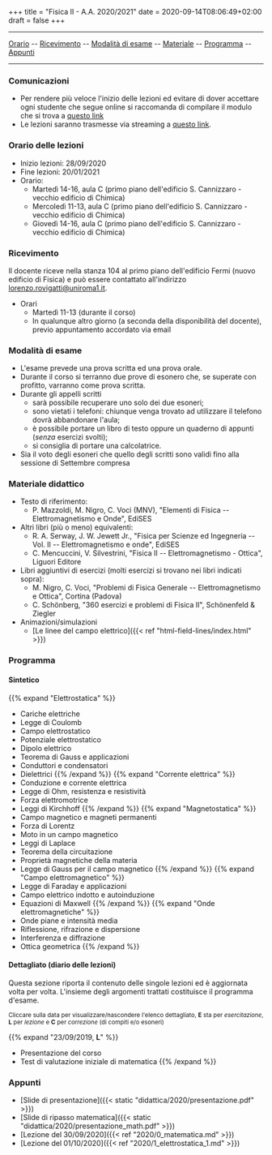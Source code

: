 +++
title = "Fisica II - A.A. 2020/2021"
date = 2020-09-14T08:06:49+02:00
draft = false
+++

---

[Orario](#orario-delle-lezioni) -- [Ricevimento](#ricevimento) -- [Modalità di esame](#modalit-agrave-di-esame) -- [Materiale](#materiale-didattico) -- [Programma](#programma) -- [Appunti](#appunti)

---

### Comunicazioni

* Per rendere più veloce l'inizio delle lezioni ed evitare di dover accettare ogni studente che segue online si raccomanda di compilare il modulo che si trova a [questo link](https://docs.google.com/forms/d/1gqXvZwm_cwknyPElF3dfJE_aMutHvt0_Mk5GNMFvg7c/edit)
* Le lezioni saranno trasmesse via streaming a [questo link](https://meet.google.com/amd-pogw-sqo).

### Orario delle lezioni

* Inizio lezioni: 28/09/2020
* Fine lezioni: 20/01/2021
* Orario:
	* Martedì 14-16, aula C (primo piano dell'edificio S. Cannizzaro - vecchio edificio di Chimica)
	* Mercoledì 11-13, aula C (primo piano dell'edificio S. Cannizzaro - vecchio edificio di Chimica)
	* Giovedì 14-16, aula C (primo piano dell'edificio S. Cannizzaro - vecchio edificio di Chimica)

### Ricevimento

Il docente riceve nella stanza 104 al primo piano dell'edificio Fermi (nuovo edificio di Fisica) e può essere contattato all'indirizzo [lorenzo.rovigatti@uniroma1.it](mailto:lorenzo.rovigatti@uniroma1.it).

* Orari
	* Martedì 11-13 (durante il corso)
	* In qualunque altro giorno (a seconda della disponibilità del docente), previo appuntamento accordato via email
	
### Modalit&agrave; di esame

* L'esame prevede una prova scritta ed una prova orale.
* Durante il corso si terranno due prove di esonero che, se superate con profitto, varranno come prova scritta.
* Durante gli appelli scritti 
	* sarà possibile recuperare uno solo dei due esoneri;
	* sono vietati i telefoni: chiunque venga trovato ad utilizzare il telefono dovrà abbandonare l'aula;
	* è possibile portare un libro di testo oppure un quaderno di appunti (*senza* esercizi svolti);
	* si consiglia di portare una calcolatrice.
* Sia il voto degli esoneri che quello degli scritti sono validi fino alla sessione di Settembre compresa
  
### Materiale didattico

* Testo di riferimento:
	* P. Mazzoldi, M. Nigro, C. Voci (MNV), "Elementi di Fisica -- Elettromagnetismo e Onde", EdiSES
* Altri libri (più o meno) equivalenti:
	* R. A. Serway, J. W. Jewett Jr., "Fisica per Scienze ed Ingegneria -- Vol. II -- Elettromagnetismo e onde", EdiSES
	* C. Mencuccini, V. Silvestrini, "Fisica II -- Elettromagnetismo - Ottica", Liguori Editore
* Libri aggiuntivi di esercizi (molti esercizi si trovano nei libri indicati sopra):
	* M. Nigro, C. Voci, "Problemi di Fisica Generale -- Elettromagnetismo e Ottica", Cortina (Padova)
	* C. Schönberg, "360 esercizi e problemi di Fisica II", Schönenfeld & Ziegler
* Animazioni/simulazioni
	* [Le linee del campo elettrico]({{< ref "html-field-lines/index.html" >}})

### Programma

#### Sintetico

{{% expand "Elettrostatica" %}}
* Cariche elettriche
* Legge di Coulomb
* Campo elettrostatico
* Potenziale elettrostatico
* Dipolo elettrico
* Teorema di Gauss e applicazioni
* Conduttori e condensatori
* Dielettrici
{{% /expand %}}
{{% expand "Corrente elettrica" %}}
* Conduzione e corrente elettrica
* Legge di Ohm, resistenza e resistività
* Forza elettromotrice
* Leggi di Kirchhoff
{{% /expand %}}
{{% expand "Magnetostatica" %}}
* Campo magnetico e magneti permanenti
* Forza di Lorentz
* Moto in un campo magnetico
* Leggi di Laplace
* Teorema della circuitazione
* Proprietà magnetiche della materia
* Legge di Gauss per il campo magnetico
{{% /expand %}}
{{% expand "Campo elettromagnetico" %}}
* Legge di Faraday e applicazioni
* Campo elettrico indotto e autoinduzione
* Equazioni di Maxwell
{{% /expand %}}
{{% expand "Onde elettromagnetiche" %}}
* Onde piane e intensità media
* Riflessione, rifrazione e dispersione
* Interferenza e diffrazione
* Ottica geometrica
{{% /expand %}}

#### Dettagliato (diario delle lezioni)

Questa sezione riporta il contenuto delle singole lezioni ed è aggiornata volta per volta. L'insieme degli argomenti trattati costituisce il programma d'esame.

<small>Cliccare sulla data per visualizzare/nascondere l'elenco dettagliato, **E** sta per *esercitazione*, **L** per *lezione* e **C** per *correzione* (di compiti e/o esoneri)</small>

{{% expand "23/09/2019, <b>L</b>" %}}
* Presentazione del corso
* Test di valutazione iniziale di matematica
{{% /expand %}}

### Appunti

* [Slide di presentazione]({{< static "didattica/2020/presentazione.pdf" >}})
* [Slide di ripasso matematica]({{< static "didattica/2020/presentazione_math.pdf" >}})
* [Lezione del 30/09/2020]({{< ref "2020/0_matematica.md" >}})
* [Lezione del 01/10/2020]({{< ref "2020/1_elettrostatica_1.md" >}})
